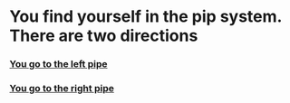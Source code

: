 # You find yourself in the pip system. There are two directions

### [You go to the left pipe](../ocean.md)

### [You go to the right pipe](sewer.md)